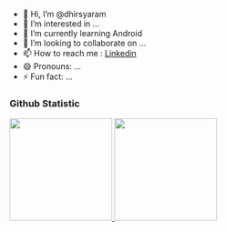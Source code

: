 - 👋 Hi, I’m @dhirsyaram
- 👀 I’m interested in ...
- 🌱 I’m currently learning Android
- 💞️ I’m looking to collaborate on ...
- 📫 How to reach me : [Linkedin](https://www.linkedin.com/in/dhirsyarp/)
- 😄 Pronouns: ...
- ⚡ Fun fact: ...

<!---
dhirsyaram/dhirsyaram is a ✨ special ✨ repository because its `README.md` (this file) appears on your GitHub profile.
You can click the Preview link to take a look at your changes.
--->

### Github Statistic
<p align="left">
<a href="https://github.com/heCollageStudent">
  <img height="180em" src="https://github-readme-stats-eight-theta.vercel.app/api?username=heCollageStudent&show_icons=true&theme=algolia&include_all_commits=true&count_private=true"/>
  <img height="180em" src="https://github-readme-stats-eight-theta.vercel.app/api/top-langs/?username=heCollageStudent&layout=compact&layout=compact&theme=algolia"/>
</a>
</p>
